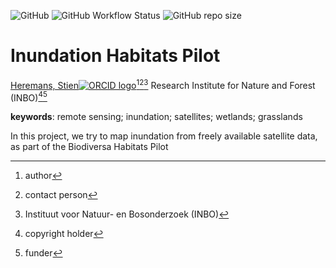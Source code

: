 <!-- badges: start -->
![GitHub](https://img.shields.io/github/license/inbo/HabPil_inundation_R)
![GitHub Workflow Status](https://img.shields.io/github/actions/workflow/status/inbo/HabPil_inundation_R/check-project)
![GitHub repo size](https://img.shields.io/github/repo-size/inbo/HabPil_inundation_R)
<!-- badges: end -->

# Inundation Habitats Pilot

[Heremans, Stien![ORCID logo](https://info.orcid.org/wp-content/uploads/2019/11/orcid_16x16.png)](https://orcid.org/0000-0002-5356-1093)[^aut][^cre][^inbo.be]
Research Institute for Nature and Forest (INBO)[^cph][^fnd]

[^cph]: copyright holder
[^fnd]: funder
[^aut]: author
[^cre]: contact person
[^inbo.be]: Instituut voor Natuur- en Bosonderzoek (INBO)


**keywords**: remote sensing; inundation; satellites; wetlands; grasslands

<!-- community: inbo -->

<!-- description: start -->
In this project, we try to map inundation from freely available satellite data, as part of the Biodiversa Habitats Pilot
<!-- description: end -->
